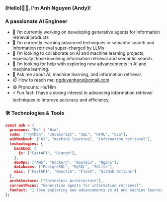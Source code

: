 ### (Hello)🙏🏻, I'm Anh Nguyen (Andy)!

### A passionate AI Engineer

- 🔭 I’m currently working on developing generative agents for information retrieval products
- 🌱 I’m currently learning advanced techniques in semantic search and information retrieval super-charged by LLMs
- 👯 I’m looking to collaborate on AI and machine learning projects, especially those involving information retrieval and semantic search.
- 🤔 I’m looking for help with exploring new advancements in AI and machine learning.
- 💬 Ask me about AI, machine learning, and information retrieval.
- 📫 How to reach me: ngduyanhece@gmail.com
- 😄 Pronouns: He/Him
- ⚡ Fun fact: I have a strong interest in advancing information retrieval techniques to improve accuracy and efficiency.

### 🛠 Technologies & Tools

```json
const anh = {
  pronouns: "He" | "Him",
  code: ["Python", "JavaScript", "SQL", "HTML", "CSS"],
  askMeAbout: ["AI", "machine learning", "information retrieval"],
  technologies: {
    backEnd: {
      js: ["FastAPI", "Django"],
    },
    devOps: ["AWS", "Docker🐳", "Route53", "Nginx"],
    databases: ["PostgreSQL", "MySQL", "SQLite"],
    misc: ["FastAPI", "ReactJS", "Flask", "GitHub Actions"]
  },
  architecture: ["Serverless Architecture"],
  currentFocus: "Generative agents for information retrieval",
  funFact: "I love exploring new advancements in AI and machine learning."
};
